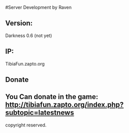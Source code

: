 #Server Development by Raven

Version:
-
Darkness 0.6 (not yet)

IP:
-
TibiaFun.zapto.org

Donate
-
You Can donate in the game: http://tibiafun.zapto.org/index.php?subtopic=latestnews
-
copyright reserved.
